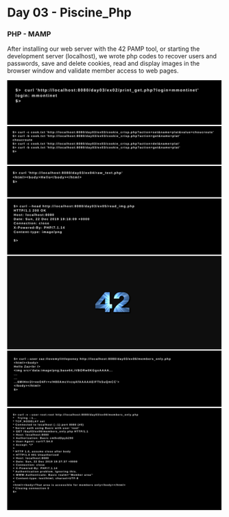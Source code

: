 # Day 03 - Piscine_Php

### PHP - MAMP

After installing our web server with the 42 PAMP tool, or starting the development server (localhost), we wrote php codes to recover users and passwords, save and delete cookies, read and display images in the browser window and validate member access to web pages.

<img src="../resources/images/get.png" width="500">
<img src="../resources/images/cookie.png" width="500">
<img src="../resources/images/raw.png" width="500">
<img src="../resources/images/read_1.png" width="500">
<img src="../resources/images/read_2.png" width="500">
<img src="../resources/images/members_1.png" width="500">
<img src="../resources/images/members_2.png" width="500">

